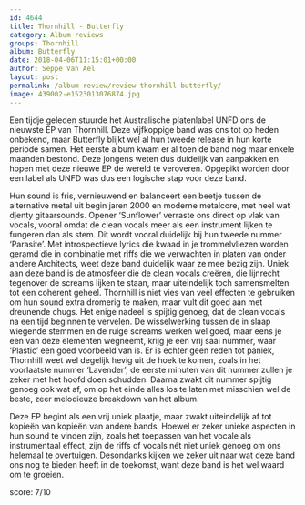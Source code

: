 ```yaml
---
id: 4644
title: Thornhill - Butterfly
category: Album reviews
groups: Thornhill
album: Butterfly
date: 2018-04-06T11:15:01+00:00
author: Seppe Van Ael
layout: post
permalink: /album-review/review-thornhill-butterfly/
image: 439002-e1523013076874.jpg
---
```

Een tijdje geleden stuurde het Australische platenlabel UNFD ons de nieuwste EP van Thornhill. Deze vijfkoppige band was ons tot op heden onbekend, maar Butterfly blijkt wel al hun tweede release in hun korte periode samen. Het eerste album kwam er al toen de band nog maar enkele maanden bestond. Deze jongens weten dus duidelijk van aanpakken en hopen met deze nieuwe EP de wereld te veroveren. Opgepikt worden door een label als UNFD was dus een logische stap voor deze band.

Hun sound is fris, vernieuwend en balanceert een beetje tussen de alternative metal uit begin jaren 2000 en moderne metalcore, met heel wat djenty gitaarsounds. Opener ‘Sunflower’ verraste ons direct op vlak van vocals, vooral omdat de clean vocals meer als een instrument lijken te fungeren dan als stem. Dit wordt vooral duidelijk bij hun tweede nummer ‘Parasite’. Met introspectieve lyrics die kwaad in je trommelvliezen worden geramd die in combinatie met riffs die we verwachten in platen van onder andere Architects, weet deze band duidelijk waar ze mee bezig zijn. Uniek aan deze band is de atmosfeer die de clean vocals creëren, die lijnrecht tegenover de screams lijken te staan, maar uiteindelijk toch samensmelten tot een coherent geheel. Thornhill is niet vies van veel effecten te gebruiken om hun sound extra dromerig te maken, maar vult dit goed aan met dreunende chugs. Het enige nadeel is spijtig genoeg, dat de clean vocals na een tijd beginnen te vervelen. De wisselwerking tussen de in slaap wiegende stemmen en de ruige screams werken wel goed, maar eens je een van deze elementen wegneemt, krijg je een vrij saai nummer, waar ‘Plastic’ een goed voorbeeld van is. Er is echter geen reden tot paniek, Thornhill weet wel degelijk hevig uit de hoek te komen, zoals in het voorlaatste nummer ‘Lavender’; de eerste minuten van dit nummer zullen je zeker met het hoofd doen schudden. Daarna zwakt dit nummer spijtig genoeg ook wat af, om op het einde alles los te laten met misschien wel de beste, zeer melodieuze breakdown van het album.

Deze EP begint als een vrij uniek plaatje, maar zwakt uiteindelijk af tot kopieën van kopieën van andere bands. Hoewel er zeker unieke aspecten in hun sound te vinden zijn, zoals het toepassen van het vocale als instrumentaal effect, zijn de riffs of vocals nét niet uniek genoeg om ons helemaal te overtuigen. Desondanks kijken we zeker uit naar wat deze band ons nog te bieden heeft in de toekomst, want deze band is het wel waard om te groeien.

score: 7/10
